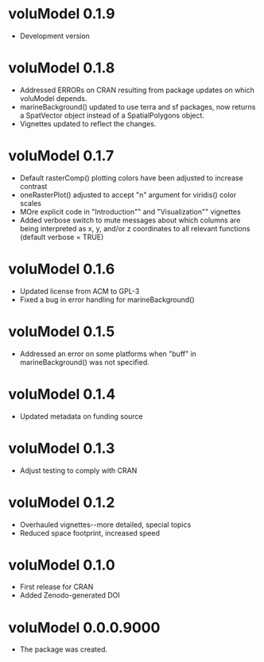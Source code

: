 # voluModel 0.1.9

- Development version

# voluModel 0.1.8

- Addressed ERRORs on CRAN resulting from package updates on which voluModel depends.
- marineBackground() updated to use terra and sf packages, now returns a SpatVector object instead of a SpatialPolygons object.
- Vignettes updated to reflect the changes.

# voluModel 0.1.7

- Default rasterComp() plotting colors have been adjusted to increase contrast
- oneRasterPlot() adjusted to accept "n" argument for viridis() color scales
- MOre explicit code in "Introduction"" and "Visualization"" vignettes 
- Added verbose switch to mute messages about which columns are being interpreted as x, y, and/or z
coordinates to all relevant functions (default verbose = TRUE)

# voluModel 0.1.6

- Updated license from ACM to GPL-3
- Fixed a bug in error handling for marineBackground()

# voluModel 0.1.5

- Addressed an error on some platforms when "buff" in marineBackground() was not specified.

# voluModel 0.1.4

- Updated metadata on funding source

# voluModel 0.1.3

- Adjust testing to comply with CRAN

# voluModel 0.1.2

- Overhauled vignettes--more detailed, special topics
- Reduced space footprint, increased speed

# voluModel 0.1.0

- First release for CRAN
- Added Zenodo-generated DOI

# voluModel 0.0.0.9000

- The package was created.
